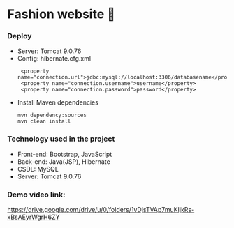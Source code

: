 # Fashion website :necktie:
### Deploy
 - Server: Tomcat 9.0.76
 - Config:
    hibernate.cfg.xml
   ```
    <property name="connection.url">jdbc:mysql://localhost:3306/databasename</property>
    <property name="connection.username">username</property>
    <property name="connection.password">password</property>
   ```
- Install Maven dependencies
  ```
  mvn dependency:sources
  mvn clean install 
  ```

### Technology used in the project
- Front-end: Bootstrap, JavaScript
- Back-end: Java(JSP), Hibernate  
- CSDL: MySQL
- Server: Tomcat 9.0.76

### Demo video link:
https://drive.google.com/drive/u/0/folders/1vDjsTVAp7muKIjkRs-xBsAEyrWgrH6ZY


